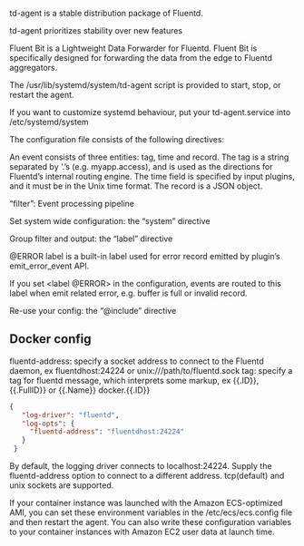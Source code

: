 td-agent is a stable distribution package of Fluentd.

td-agent prioritizes stability over new features

Fluent Bit is a Lightweight Data Forwarder for Fluentd. Fluent Bit is specifically designed for forwarding the data from the edge to Fluentd aggregators.

The /usr/lib/systemd/system/td-agent script is provided to start, stop, or restart the agent.

If you want to customize systemd behaviour, put your td-agent.service into /etc/systemd/system

The configuration file consists of the following directives:

An event consists of three entities: tag, time and record. The tag is a string separated by ‘.’s (e.g. myapp.access), and is used as the directions for Fluentd’s internal routing engine. The time field is specified by input plugins, and it must be in the Unix time format. The record is a JSON object. 

“filter”: Event processing pipeline

Set system wide configuration: the “system” directive

Group filter and output: the “label” directive

@ERROR label is a built-in label used for error record emitted by plugin’s emit_error_event API.

If you set <label @ERROR> in the configuration, events are routed to this label when emit related error, e.g. buffer is full or invalid record.

Re-use your config: the “@include” directive

Docker config
----------
fluentd-address: specify a socket address to connect to the Fluentd daemon, ex fluentdhost:24224 or unix:///path/to/fluentd.sock
tag: specify a tag for fluentd message, which interprets some markup, ex {{.ID}}, {{.FullID}} or {{.Name}} docker.{{.ID}}

```json
{
   "log-driver": "fluentd",
   "log-opts": {
     "fluentd-address": "fluentdhost:24224"
   }
 }
```

By default, the logging driver connects to localhost:24224. Supply the fluentd-address option to connect to a different address. tcp(default) and unix sockets are supported.



If your container instance was launched with the Amazon ECS-optimized AMI, you can set these environment variables in the /etc/ecs/ecs.config file and then restart the agent. You can also write these configuration variables to your container instances with Amazon EC2 user data at launch time.
